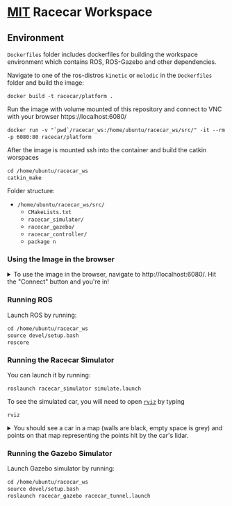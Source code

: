 # [MIT](https://github.com/mit-racecar) Racecar Workspace

## Environment

`Dockerfiles` folder includes dockerfiles for building the workspace environment which contains ROS, ROS-Gazebo and other dependencies.

Navigate to one of the ros-distros `kinetic` or `melodic` in the `Dockerfiles` folder and build the image:

```
docker build -t racecar/platform .
```

Run the image with volume mounted of this repository and connect to VNC with your browser https://localhost:6080/

```
docker run -v "`pwd`/racecar_ws:/home/ubuntu/racecar_ws/src/" -it --rm -p 6080:80 racecar/platform
```

After the image is mounted ssh into the container and build the catkin worspaces

```
cd /home/ubuntu/racecar_ws
catkin_make
```

Folder structure:

- `/home/ubuntu/racecar_ws/src/`
  - `CMakeLists.txt`
  - `racecar_simulator/`
  - `racecar_gazebo/`
  - `racecar_controller/`
  - `package n`

### Using the Image in the browser

<details>
<summary>To use the image in the browser, navigate to http://localhost:6080/. Hit the "Connect" button and you're in!</summary>

![VM](assets/img/vm.png)

</details>

### Running ROS

Launch ROS by running:

```
cd /home/ubuntu/racecar_ws
source devel/setup.bash
roscore
```

### Running the Racecar Simulator

You can launch it by running:

    roslaunch racecar_simulator simulate.launch

To see the simulated car, you will need to open [`rviz`](http://wiki.ros.org/rviz) by typing

    rviz

<details>
<summary>You should see a car in a map (walls are black, empty space is grey) and points on that map representing the points hit by the car's lidar. </summary>

![The racecar in the starting position](https://raw.githubusercontent.com/mit-racecar/racecar_simulator/master/media/racecar_simulator_rviz_1.png)

</details>

### Running the Gazebo Simulator

Launch Gazebo simulator by running:

```
cd /home/ubuntu/racecar_ws
source devel/setup.bash
roslaunch racecar_gazebo racecar_tunnel.launch
```
